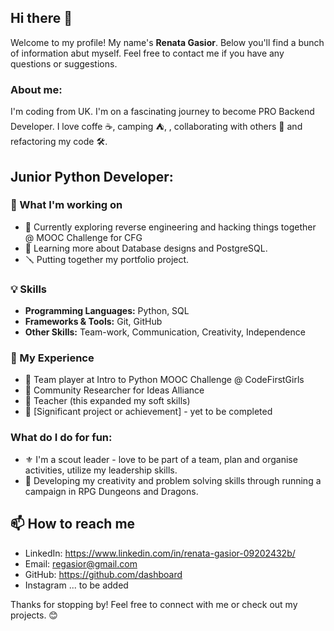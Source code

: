 ## Hi there 👋
Welcome to my profile!
My name's **Renata Gasior**. Below you'll find a bunch of information abut myself. 
Feel free to contact me if you have any questions or suggestions.

### About me:
I'm coding from UK. I'm on a fascinating journey to become PRO Backend Developer. 
I love coffe ☕, camping ⛺,  , collaborating with others 💫 and refactoring my code 🛠️. 

## Junior Python Developer:

### 🚀 What I'm working on

- 🔭 Currently exploring reverse engineering and hacking things together @ MOOC Challenge for CFG
- 🌱 Learning more about Database designs and PostgreSQL.
- 🪛 Putting together my portfolio project.
  
### 💡 Skills

- **Programming Languages:** Python, SQL
- **Frameworks & Tools:** Git, GitHub
- **Other Skills:** Team-work, Communication, Creativity, Independence

### 💼 My Experience

- 🧩 Team player at Intro to Python MOOC Challenge @ CodeFirstGirls 
- 🔎 Community Researcher for Ideas Alliance
- 📝 Teacher (this expanded my soft skills)
- 🎯 [Significant project or achievement] - yet to be completed 

### What do I do for fun:
- ⚜️ I'm a scout leader - love to be part of a team, plan and organise activities, utilize my leadership skills. 
- 🎲 Developing my creativity and problem solving skills through running a campaign in RPG Dungeons and Dragons.

## 📫 How to reach me

- LinkedIn: https://www.linkedin.com/in/renata-gasior-09202432b/
- Email: regasior@gmail.com
- GitHub: https://github.com/dashboard
- Instagram ... to be added

Thanks for stopping by! Feel free to connect with me or check out my projects. 😊

<!--
I specialize in [Your Specialization or Field], and I love [something you're passionate about in your work, e.g., "building innovative solutions," "solving complex problems," etc.].

- 🔭 I’m currently working on ...
-  I’m currently learning ...
- 👯 I’m looking to collaborate on ...
- 🤔 I’m looking for help with ...
- 💬 Ask me about ...
- 📫 How to reach me: ...
- 😄 Pronouns: ...
- ⚡ Fun fact: ...
- 🪄 ..
- 🌹 ..
- ..   💡🔜🧭🐉🦖📌🐦‍🔥🐧🧪📝📅📋📊🏕. -->





  
